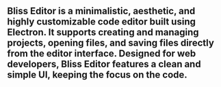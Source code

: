 

## Bliss Editor is a minimalistic, aesthetic, and highly customizable code editor built using Electron. It supports creating and managing projects, opening files, and saving files directly from the editor interface. Designed for web developers, Bliss Editor features a clean and simple UI, keeping the focus on the code.
